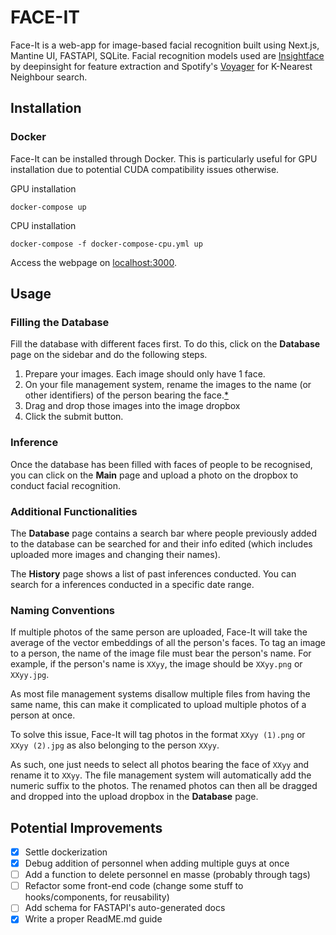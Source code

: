 # FACE-IT

Face-It is a web-app for image-based facial recognition built using Next.js, Mantine UI, FASTAPI, SQLite. Facial recognition models used are [Insightface](https://github.com/deepinsight/insightface) by deepinsight for feature extraction and Spotify's [Voyager](https://github.com/spotify/voyager) for K-Nearest Neighbour search.

## Installation

### Docker

Face-It can be installed through Docker. This is particularly useful for GPU installation due to potential CUDA compatibility issues otherwise.

GPU installation

```
docker-compose up
```

CPU installation

```
docker-compose -f docker-compose-cpu.yml up
```

Access the webpage on [localhost:3000](http://localhost:3000).

## Usage

### Filling the Database

Fill the database with different faces first. To do this, click on the **Database** page on the sidebar and do the following steps.

1. Prepare your images. Each image should only have 1 face.
2. On your file management system, rename the images to the name (or other identifiers) of the person bearing the face.[\*](#naming-conventions)
3. Drag and drop those images into the image dropbox
4. Click the submit button.

### Inference

Once the database has been filled with faces of people to be recognised, you can click on the **Main** page and upload a photo on the dropbox to conduct facial recognition.

### Additional Functionalities

The **Database** page contains a search bar where people previously added to the database can be searched for and their info edited (which includes uploaded more images and changing their names).

The **History** page shows a list of past inferences conducted. You can search for a inferences conducted in a specific date range.

### Naming Conventions

If multiple photos of the same person are uploaded, Face-It will take the average of the vector embeddings of all the person's faces. To tag an image to a person, the name of the image file must bear the person's name. For example, if the person's name is `XXyy`, the image should be `XXyy.png` or `XXyy.jpg`.

As most file management systems disallow multiple files from having the same name, this can make it complicated to upload multiple photos of a person at once.

To solve this issue, Face-It will tag photos in the format `XXyy (1).png` or `XXyy (2).jpg` as also belonging to the person `XXyy`.

As such, one just needs to select all photos bearing the face of `XXyy` and rename it to `XXyy`. The file management system will automatically add the numeric suffix to the photos. The renamed photos can then all be dragged and dropped into the upload dropbox in the **Database** page.

## Potential Improvements

- [x] Settle dockerization
- [x] Debug addition of personnel when adding multiple guys at once
- [ ] Add a function to delete personnel en masse (probably through tags)
- [ ] Refactor some front-end code (change some stuff to hooks/components, for reusability)
- [ ] Add schema for FASTAPI's auto-generated docs
- [x] Write a proper ReadME.md guide
